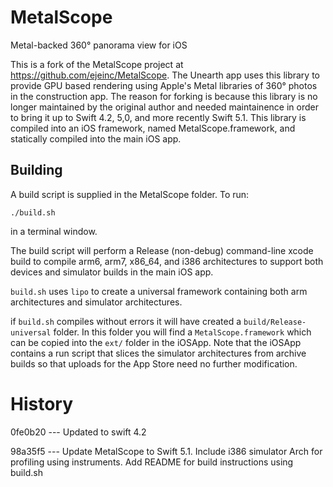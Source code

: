 # MetalScope
Metal-backed 360° panorama view for iOS

This is a fork of the MetalScope project at https://github.com/ejeinc/MetalScope.  The Unearth app uses this library to provide GPU based rendering using Apple's Metal libraries of 360° photos in the construction app. The reason for forking is because this library is no longer maintained by the original author and needed maintainence in order to bring it up to Swift 4.2, 5,0, and more recently Swift 5.1.  This library is compiled into an iOS framework, named MetalScope.framework, and statically compiled into the main iOS app.

## Building
A build script is supplied in the MetalScope folder.  To run: 

`./build.sh`

in a terminal window. 

The build script will perform a Release (non-debug) command-line xcode build to compile arm6, arm7, x86_64, and i386 architectures to support both devices and simulator builds in the main iOS app.

`build.sh` uses `lipo` to create a universal framework containing both arm architectures and simulator architectures.  

if `build.sh` compiles without errors it will have created a `build/Release-universal` folder.  In this folder you will find a `MetalScope.framework` which can be copied into the `ext/` folder in the iOSApp.  Note that the iOSApp contains a run script that slices the simulator architectures from archive builds so that uploads for the App Store need no further modification.

# History

0fe0b20 --- Updated to swift 4.2 

98a35f5 --- Update MetalScope to Swift 5.1.  Include i386 simulator Arch for profiling using instruments. Add README for build instructions using build.sh


